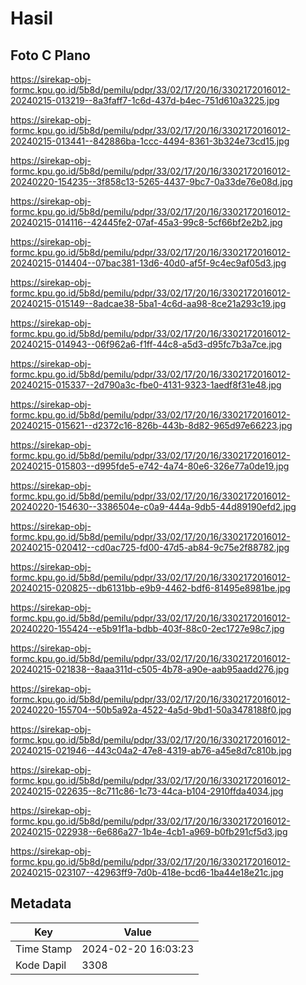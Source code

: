 # Hasil

## Foto C Plano

https://sirekap-obj-formc.kpu.go.id/5b8d/pemilu/pdpr/33/02/17/20/16/3302172016012-20240215-013219--8a3faff7-1c6d-437d-b4ec-751d610a3225.jpg

https://sirekap-obj-formc.kpu.go.id/5b8d/pemilu/pdpr/33/02/17/20/16/3302172016012-20240215-013441--842886ba-1ccc-4494-8361-3b324e73cd15.jpg

https://sirekap-obj-formc.kpu.go.id/5b8d/pemilu/pdpr/33/02/17/20/16/3302172016012-20240220-154235--3f858c13-5265-4437-9bc7-0a33de76e08d.jpg

https://sirekap-obj-formc.kpu.go.id/5b8d/pemilu/pdpr/33/02/17/20/16/3302172016012-20240215-014116--42445fe2-07af-45a3-99c8-5cf66bf2e2b2.jpg

https://sirekap-obj-formc.kpu.go.id/5b8d/pemilu/pdpr/33/02/17/20/16/3302172016012-20240215-014404--07bac381-13d6-40d0-af5f-9c4ec9af05d3.jpg

https://sirekap-obj-formc.kpu.go.id/5b8d/pemilu/pdpr/33/02/17/20/16/3302172016012-20240215-015149--8adcae38-5ba1-4c6d-aa98-8ce21a293c19.jpg

https://sirekap-obj-formc.kpu.go.id/5b8d/pemilu/pdpr/33/02/17/20/16/3302172016012-20240215-014943--06f962a6-f1ff-44c8-a5d3-d95fc7b3a7ce.jpg

https://sirekap-obj-formc.kpu.go.id/5b8d/pemilu/pdpr/33/02/17/20/16/3302172016012-20240215-015337--2d790a3c-fbe0-4131-9323-1aedf8f31e48.jpg

https://sirekap-obj-formc.kpu.go.id/5b8d/pemilu/pdpr/33/02/17/20/16/3302172016012-20240215-015621--d2372c16-826b-443b-8d82-965d97e66223.jpg

https://sirekap-obj-formc.kpu.go.id/5b8d/pemilu/pdpr/33/02/17/20/16/3302172016012-20240215-015803--d995fde5-e742-4a74-80e6-326e77a0de19.jpg

https://sirekap-obj-formc.kpu.go.id/5b8d/pemilu/pdpr/33/02/17/20/16/3302172016012-20240220-154630--3386504e-c0a9-444a-9db5-44d89190efd2.jpg

https://sirekap-obj-formc.kpu.go.id/5b8d/pemilu/pdpr/33/02/17/20/16/3302172016012-20240215-020412--cd0ac725-fd00-47d5-ab84-9c75e2f88782.jpg

https://sirekap-obj-formc.kpu.go.id/5b8d/pemilu/pdpr/33/02/17/20/16/3302172016012-20240215-020825--db6131bb-e9b9-4462-bdf6-81495e8981be.jpg

https://sirekap-obj-formc.kpu.go.id/5b8d/pemilu/pdpr/33/02/17/20/16/3302172016012-20240220-155424--e5b91f1a-bdbb-403f-88c0-2ec1727e98c7.jpg

https://sirekap-obj-formc.kpu.go.id/5b8d/pemilu/pdpr/33/02/17/20/16/3302172016012-20240215-021838--8aaa311d-c505-4b78-a90e-aab95aadd276.jpg

https://sirekap-obj-formc.kpu.go.id/5b8d/pemilu/pdpr/33/02/17/20/16/3302172016012-20240220-155704--50b5a92a-4522-4a5d-9bd1-50a3478188f0.jpg

https://sirekap-obj-formc.kpu.go.id/5b8d/pemilu/pdpr/33/02/17/20/16/3302172016012-20240215-021946--443c04a2-47e8-4319-ab76-a45e8d7c810b.jpg

https://sirekap-obj-formc.kpu.go.id/5b8d/pemilu/pdpr/33/02/17/20/16/3302172016012-20240215-022635--8c711c86-1c73-44ca-b104-2910ffda4034.jpg

https://sirekap-obj-formc.kpu.go.id/5b8d/pemilu/pdpr/33/02/17/20/16/3302172016012-20240215-022938--6e686a27-1b4e-4cb1-a969-b0fb291cf5d3.jpg

https://sirekap-obj-formc.kpu.go.id/5b8d/pemilu/pdpr/33/02/17/20/16/3302172016012-20240215-023107--42963ff9-7d0b-418e-bcd6-1ba44e18e21c.jpg


## Metadata

| Key        | Value               |
| ---------- | ------------------- |
| Time Stamp | 2024-02-20 16:03:23 |
| Kode Dapil | 3308                |



